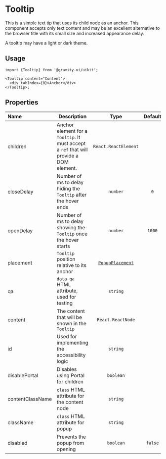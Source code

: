 <!--GITHUB_BLOCK-->

# Tooltip

<!--/GITHUB_BLOCK-->

This is a simple text tip that uses its child node as an anchor. This component accepts only text content and may be an excellent alternative to the browser title with its small size and increased appearance delay.

A tooltip may have a light or dark theme.

## Usage

```tsx
import {Tooltip} from '@gravity-ui/uikit';

<Tooltip content="Content">
  <div tabIndex={0}>Anchor</div>
</Tooltip>;
```

## Properties

| Name             | Description                                                                             |                       Type                       | Default |
| :--------------- | --------------------------------------------------------------------------------------- | :----------------------------------------------: | :-----: |
| children         | Anchor element for a `Tooltip`. It must accept a `ref` that will provide a DOM element. |               `React.ReactElement`               |         |
| closeDelay       | Number of ms to delay hiding the `Tooltip` after the hover ends                         |                     `number`                     |   `0`   |
| openDelay        | Number of ms to delay showing the `Tooltip` once the hover starts                       |                     `number`                     | `1000`  |
| placement        | `Tooltip` position relative to its anchor                                               | [`PopupPlacement`](../Popup/README.md#placement) |         |
| qa               | `data-qa` HTML attribute, used for testing                                              |                     `string`                     |         |
| content          | The content that will be shown in the `Tooltip`                                         |                `React.ReactNode`                 |         |
| id               | Used for implementing the accessibility logic                                           |                     `string`                     |         |
| disablePortal    | Disables using Portal for children                                                      |                    `boolean`                     |         |
| contentClassName | `class` HTML attribute for the content node                                             |                     `string`                     |         |
| className        | `class` HTML attribute for popup                                                        |                     `string`                     |         |
| disabled         | Prevents the popup from opening                                                         |                    `boolean`                     | `false` |
